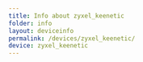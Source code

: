 ```yaml
---
title: Info about zyxel_keenetic
folder: info
layout: deviceinfo
permalink: /devices/zyxel_keenetic/
device: zyxel_keenetic
---
```

